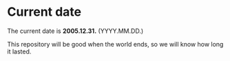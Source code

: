 # Current date

The current date is **2005.12.31.** (YYYY.MM.DD.)

This repository will be good when the world ends, so we will know how long it lasted.